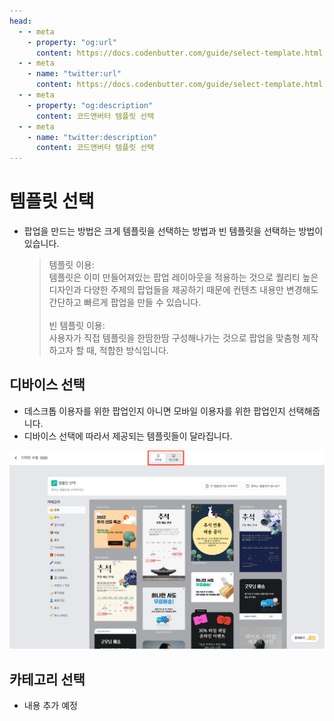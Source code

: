 ```yaml
---
head:
  - - meta
    - property: "og:url"
      content: https://docs.codenbutter.com/guide/select-template.html
  - - meta
    - name: "twitter:url"
      content: https://docs.codenbutter.com/guide/select-template.html
  - - meta
    - property: "og:description"
      content: 코드앤버터 템플릿 선택
  - - meta
    - name: "twitter:description"
      content: 코드앤버터 템플릿 선택
---
```


# 템플릿 선택

- 팝업을 만드는 방법은 크게 템플릿을 선택하는 방법과 빈 템플릿을 선택하는 방법이 있습니다.

  > 템플릿 이용: <br/>
  > 템플릿은 이미 만들어져있는 팝업 레이아웃을 적용하는 것으로 퀄리티 높은 디자인과 다양한 주제의 팝업들을 제공하기 때문에 컨텐츠 내용만 변경해도 간단하고 빠르게 팝업을 만들 수 있습니다. <br/> <br/>
  > 빈 템플릿 이용: <br/>
  > 사용자가 직접 템플릿을 한땀한땀 구성해나가는 것으로 팝업을 맞춤형 제작하고자 할 때, 적합한 방식입니다.

## 디바이스 선택

- 데스크톱 이용자를 위한 팝업인지 아니면 모바일 이용자를 위한 팝업인지 선택해줍니다.
- 디바이스 선택에 따라서 제공되는 템플릿들이 달라집니다.

![디바이스 선택](./imgs/select-template//section_1.png)

## 카테고리 선택

- 내용 추가 예정
